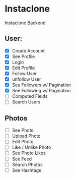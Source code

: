 #  Instaclone

Instaclone Backend

## User:

- [x] Create Account
- [x] See Profile
- [x] Login
- [x] Edit Profile
- [x] Follow User
- [x] unfollow User
- [x] See Followers w/ Pagination
- [x] See Following w/ Pagination
- [ ] Computed Fields
- [ ] Search Users

## Photos

- [ ] See Photo
- [ ] Upload Photo
- [ ] Edit Photo
- [ ] Like / Unlike Photo
- [ ] See Photo Likes
- [ ] See Feed
- [ ] Search Photos
- [ ] See Hashtags

